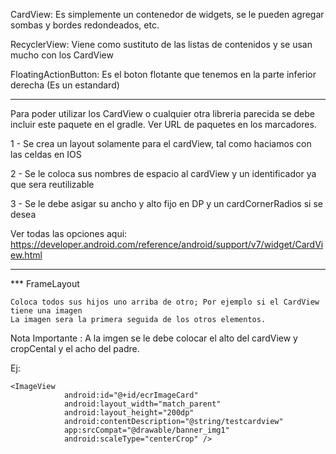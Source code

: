 
CardView: Es simplemente un contenedor de widgets, se le pueden agregar sombas y bordes redondeados, etc.

RecyclerView: Viene como sustituto de las listas de contenidos y se usan mucho con los CardView

FloatingActionButton: Es el boton flotante que tenemos en la parte inferior derecha (Es un estandard)

-------------------------------------------------------------------------------------------------------

Para poder utilizar los CardView o cualquier otra libreria parecida se debe incluir este
paquete en el gradle. Ver URL de paquetes en los marcadores.

1 - Se crea un layout solamente para el cardView, tal como haciamos con las celdas en IOS

2 - Se le coloca sus nombres de espacio al cardView y un identificador ya que sera reutilizable

3 - Se le debe asigar su ancho y alto fijo en DP y un cardCornerRadios si se desea

Ver todas las opciones aqui: https://developer.android.com/reference/android/support/v7/widget/CardView.html


-----------------------------------------------------------------------------------------------------------


*** FrameLayout

	Coloca todos sus hijos uno arriba de otro; Por ejemplo si el CardView tiene una imagen
	La imagen sera la primera seguida de los otros elementos.

	

Nota Importante : A la imgen se le debe colocar el alto del cardView y cropCental
y el acho del padre.

Ej:

```
<ImageView
            android:id="@+id/ecrImageCard"
            android:layout_width="match_parent"
            android:layout_height="200dp"
            android:contentDescription="@string/testcardview"
            app:srcCompat="@drawable/banner_img1"
            android:scaleType="centerCrop" />

```